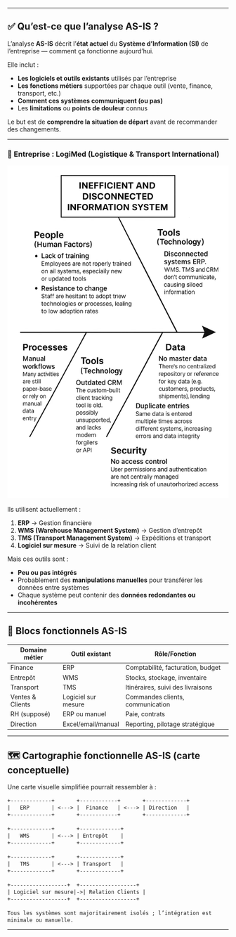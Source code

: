 
---

## ✅ Qu’est-ce que l’analyse AS-IS ?

L’analyse **AS-IS** décrit l’**état actuel** du **Système d’Information (SI)** de l’entreprise — comment ça fonctionne aujourd’hui.

Elle inclut :

* **Les logiciels et outils existants** utilisés par l’entreprise
* **Les fonctions métiers** supportées par chaque outil (vente, finance, transport, etc.)
* **Comment ces systèmes communiquent (ou pas)**
* Les **limitations** ou **points de douleur** connus

Le but est de **comprendre la situation de départ** avant de recommander des changements.

---

### 🏢 Entreprise : LogiMed (Logistique & Transport International)

![image](pic2.png)

Ils utilisent actuellement :

1. **ERP** → Gestion financière
2. **WMS (Warehouse Management System)** → Gestion d’entrepôt
3. **TMS (Transport Management System)** → Expéditions et transport
4. **Logiciel sur mesure** → Suivi de la relation client

Mais ces outils sont :

* **Peu ou pas intégrés**
* Probablement des **manipulations manuelles** pour transférer les données entre systèmes
* Chaque système peut contenir des **données redondantes ou incohérentes**

---

## 🧩 Blocs fonctionnels AS-IS

| Domaine métier   | Outil existant      | Rôle/Fonction                     |
| ---------------- | ------------------- | --------------------------------- |
| Finance          | ERP                 | Comptabilité, facturation, budget |
| Entrepôt         | WMS                 | Stocks, stockage, inventaire      |
| Transport        | TMS                 | Itinéraires, suivi des livraisons |
| Ventes & Clients | Logiciel sur mesure | Commandes clients, communication  |
| RH (supposé)     | ERP ou manuel       | Paie, contrats                    |
| Direction        | Excel/email/manual  | Reporting, pilotage stratégique   |

---

## 🗺️ Cartographie fonctionnelle AS-IS (carte conceptuelle)

Une carte visuelle simplifiée pourrait ressembler à :

```
+-------------+       +------------+       +-------------+  
|   ERP       | <---> |  Finance   | <---> | Direction   |  
+-------------+       +------------+       +-------------+  

+-------------+       +-------------+  
|   WMS       | <---> | Entrepôt    |  
+-------------+       +-------------+  

+-------------+       +-------------+  
|   TMS       | <---> | Transport   |  
+-------------+       +-------------+  

+------------------+  +------------------+  
| Logiciel sur mesure|->| Relation Clients |  
+------------------+  +------------------+  

Tous les systèmes sont majoritairement isolés ; l’intégration est minimale ou manuelle.  
```

---
